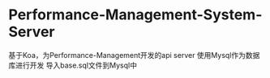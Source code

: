 # Performance-Management-System-Server
基于Koa，为Performance-Management开发的api server
使用Mysql作为数据库进行开发
导入base.sql文件到Mysql中
